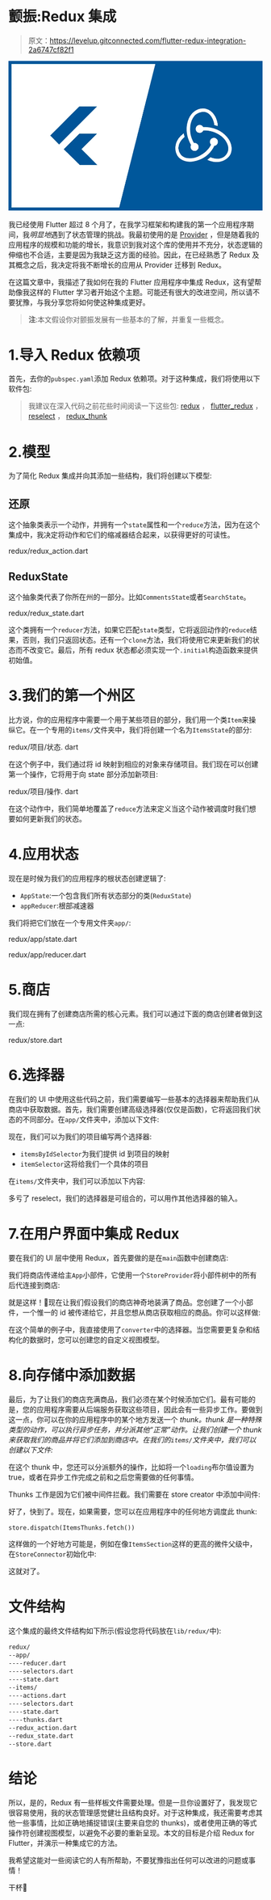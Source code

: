 # 颤振:Redux 集成

> 原文：<https://levelup.gitconnected.com/flutter-redux-integration-2a6747cf82f1>

![](img/931f10edecbe8dfc7f1a3c7240d10177.png)

我已经使用 Flutter 超过 8 个月了，在我学习框架和构建我的第一个应用程序期间，我*明显地*遇到了状态管理的挑战。我最初使用的是 [Provider](https://pub.dev/packages/provider) ，但是随着我的应用程序的规模和功能的增长，我意识到我对这个库的使用并不充分，状态逻辑的伸缩也不合适，主要是因为我缺乏这方面的经验。因此，在已经熟悉了 Redux 及其概念之后，我决定将我不断增长的应用从 Provider 迁移到 Redux。

在这篇文章中，我描述了我如何在我的 Flutter 应用程序中集成 Redux，这有望帮助像我这样的 Flutter 学习者开始这个主题。可能还有很大的改进空间，所以请不要犹豫，与我分享您将如何使这种集成更好。

> **注**:本文假设你对颤振发展有一些基本的了解，并重复一些概念。

# 1.导入 Redux 依赖项

首先，去你的`pubspec.yaml`添加 Redux 依赖项。对于这种集成，我们将使用以下软件包:

> 我建议在深入代码之前花些时间阅读一下这些包: [redux](https://pub.dev/packages/redux) ， [flutter_redux](https://pub.dev/packages/flutter_redux) ， [reselect](https://pub.dev/packages/reselect) ， [redux_thunk](https://pub.dev/packages/redux_thunk)

# 2.模型

为了简化 Redux 集成并向其添加一些结构，我们将创建以下模型:

## 还原

这个抽象类表示一个动作，并拥有一个`state`属性和一个`reduce`方法，因为在这个集成中，我决定将动作和它们的缩减器结合起来，以获得更好的可读性。

redux/redux_action.dart

## ReduxState

这个抽象类代表了你所在州的一部分。比如`CommentsState`或者`SearchState`。

redux/redux_state.dart

这个类拥有一个`reducer`方法，如果它匹配`state`类型，它将返回动作的`reduce`结果，否则，我们只返回状态。还有一个`clone`方法，我们将使用它来更新我们的状态而不改变它。最后，所有 redux 状态都必须实现一个`.initial`构造函数来提供初始值。

# 3.我们的第一个州区

比方说，你的应用程序中需要一个用于某些项目的部分，我们用一个类`Item`来操纵它。在一个专用的`items/`文件夹中，我们将创建一个名为`ItemsState`的部分:

redux/项目/状态. dart

在这个例子中，我们通过将 id 映射到相应的对象来存储项目。我们现在可以创建第一个操作，它将用于向 state 部分添加新项目:

redux/项目/操作. dart

在这个动作中，我们简单地覆盖了`reduce`方法来定义当这个动作被调度时我们想要如何更新我们的状态。

# 4.应用状态

现在是时候为我们的应用程序的根状态创建逻辑了:

*   `AppState`:一个包含我们所有状态部分的类(`ReduxState`)
*   `appReducer`:根部减速器

我们将把它们放在一个专用文件夹`app/`:

redux/app/state.dart

redux/app/reducer.dart

# 5.商店

我们现在拥有了创建商店所需的核心元素。我们可以通过下面的商店创建者做到这一点:

redux/store.dart

# 6.选择器

在我们的 UI 中使用这些代码之前，我们需要编写一些基本的选择器来帮助我们从商店中获取数据。首先，我们需要创建高级选择器(仅仅是函数)，它将返回我们状态的不同部分。在`app/`文件夹中，添加以下文件:

现在，我们可以为我们的项目编写两个选择器:

*   `itemsByIdSelector`为我们提供 id 到项目的映射
*   `itemSelector`这将给我们一个具体的项目

在`items/`文件夹中，我们可以添加以下内容:

多亏了 reselect，我们的选择器是可组合的，可以用作其他选择器的输入。

# 7.在用户界面中集成 Redux

要在我们的 UI 层中使用 Redux，首先要做的是在`main`函数中创建商店:

我们将商店传递给主`App`小部件，它使用一个`StoreProvider`将小部件树中的所有后代连接到商店:

就是这样！🎉现在让我们假设我们的商店神奇地装满了商品。您创建了一个小部件，一个惟一的 id 被传递给它，并且您想从商店获取相应的商品。你可以这样做:

在这个简单的例子中，我直接使用了`converter`中的选择器。当您需要更复杂和结构化的数据时，您可以创建您的自定义视图模型。

# 8.向存储中添加数据

最后，为了让我们的商店充满商品，我们必须在某个时候添加它们。最有可能的是，您的应用程序需要从后端服务获取这些项目，因此会有一些异步工作。要做到这一点，你可以在你的应用程序中的某个地方发送一个 *thunk。thunk 是一种特殊类型的动作，可以执行异步任务，并分派其他“正常”动作。让我们创建一个 thunk 来获取我们的商品并将它们添加到商店中。在我们的`items/`文件夹中，我们可以创建以下文件:*

在这个 thunk 中，您还可以分派额外的操作，比如将一个`loading`布尔值设置为 true，或者在异步工作完成之前和之后您需要做的任何事情。

Thunks 工作是因为它们被中间件拦截。我们需要在 store creator 中添加中间件:

好了，快到了。现在，如果需要，您可以在应用程序中的任何地方调度此 thunk:

```
store.dispatch(ItemsThunks.fetch())
```

这样做的一个好地方可能是，例如在像`ItemsSection`这样的更高的微件父级中，在`StoreConnector`初始化中:

这就对了。

# 文件结构

这个集成的最终文件结构如下所示(假设您将代码放在`lib/redux/`中):

```
redux/
--app/
----reducer.dart
----selectors.dart
----state.dart
--items/
----actions.dart
----selectors.dart
----state.dart
----thunks.dart
--redux_action.dart
--redux_state.dart
--store.dart
```

# 结论

所以，是的，Redux 有一些样板文件需要处理。但是一旦你设置好了，我发现它很容易使用，我的状态管理感觉健壮且结构良好。对于这种集成，我还需要考虑其他一些事情，比如正确地捕捉错误(主要来自您的 thunks)，或者使用正确的等式操作符创建视图模型，以避免不必要的重新呈现。本文的目标是介绍 Redux for Flutter，并演示一种集成它的方法。

我希望这能对一些阅读它的人有所帮助，不要犹豫指出任何可以改进的问题或事情！

干杯👋
